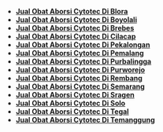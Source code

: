 <ul>
<li><strong><a href="https://data.dairikab.go.id/user/aborsi-cytotec-blora">Jual Obat Aborsi Cytotec Di Blora</a></strong></li>
<li><strong><a href="https://data.dairikab.go.id/user/aborsi-cytotec-boyolali">Jual Obat Aborsi Cytotec Di Boyolali</a></strong></li>
<li><strong><a href="https://data.dairikab.go.id/user/aborsi-cytotec-brebes">Jual Obat Aborsi Cytotec Di Brebes</a></strong></li>
<li><strong><a href="https://data.dairikab.go.id/user/aborsi-cytotec-cilacap">Jual Obat Aborsi Cytotec Di Cilacap</a></strong></li>
<li><strong><a href="https://data.dairikab.go.id/user/aborsi-cytotec-pekalongan">Jual Obat Aborsi Cytotec Di Pekalongan</a></strong></li>
<li><strong><a href="https://data.dairikab.go.id/user/aborsi-cytotec-pemalang">Jual Obat Aborsi Cytotec Di Pemalang</a></strong></li>
<li><strong><a href="https://data.dairikab.go.id/user/aborsi-cytotec-purbalingga">Jual Obat Aborsi Cytotec Di Purbalingga</a></strong></li>
<li><strong><a href="https://data.dairikab.go.id/user/aborsi-cytotec-purworejo">Jual Obat Aborsi Cytotec Di Purworejo</a></strong></li>
<li><strong><a href="https://data.dairikab.go.id/user/aborsi-cytotec-rembang">Jual Obat Aborsi Cytotec Di Rembang</a></strong></li>
<li><strong><a href="https://data.dairikab.go.id/user/aborsi-cytotec-semarang">Jual Obat Aborsi Cytotec Di Semarang</a></strong></li>
<li><strong><a href="https://data.dairikab.go.id/user/aborsi-cytotec-sragen">Jual Obat Aborsi Cytotec Di Sragen</a></strong></li>
<li><strong><a href="https://data.dairikab.go.id/user/aborsi-cytotec-solo">Jual Obat Aborsi Cytotec Di Solo</a></strong></li>
<li><strong><a href="https://data.dairikab.go.id/user/aborsi-cytotec-tegal">Jual Obat Aborsi Cytotec Di Tegal</a></strong></li>
<li><strong><a href="https://data.dairikab.go.id/user/aborsi-cytotec-temanggung">Jual Obat Aborsi Cytotec Di Temanggung</a></strong></li>
</ul>
